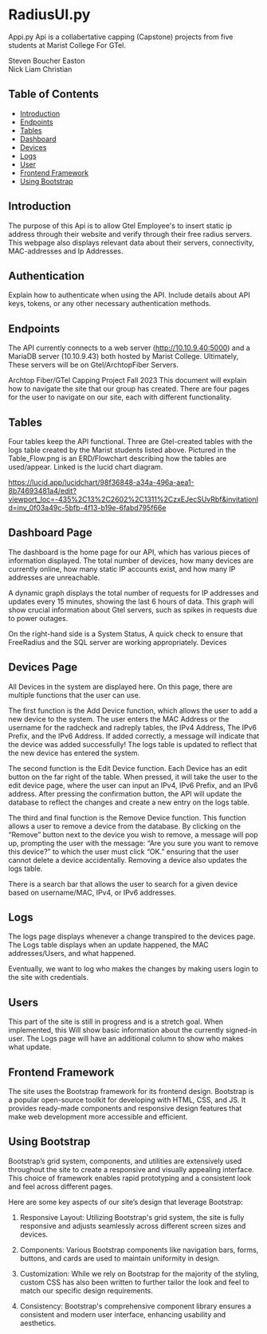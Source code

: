 # RadiusUI.py

Appi.py Api is a collabertative capping (Capstone) projects from five students at Marist College For GTel.

Steven Boucher
Easton   
Nick 
Liam
Christian

## Table of Contents

- [Introduction](#introduction)
- [Endpoints](#endpoints)
- [Tables](#tables)
- [Dashboard](#dashboard-page)
- [Devices](#devices-page)
- [Logs](#logs-page)
- [User](#users)
- [Frontend Framework](#frontend-framework)
- [Using Bootstrap](#using-bootstrap)

## Introduction

The purpose of this Api is to allow Gtel Employee's to insert static ip address through their website and verify through
their free radius servers. This webpage also displays relevant data about their servers, connectivity, MAC-addresses and Ip Addresses.  

## Authentication

Explain how to authenticate when using the API. Include details about API keys, tokens, or any other necessary authentication methods.

## Endpoints

The API currently connects to a web server (http://10.10.9.40:5000) and a MariaDB server (10.10.9.43) both hosted by Marist College.
Ultimately, These servers will be on Gtel/ArchtopFiber Servers.

Archtop Fiber/GTel Capping Project Fall 2023
This document will explain how to navigate the site that our group has created. There are four pages for the user to navigate on our site, each with different functionality.


## Tables 

Four tables keep the API functional. Three are Gtel-created tables with the logs table created by the Marist students listed above. Pictured in the Table_Flow.png is an ERD/Flowchart describing how the tables are used/appear. Linked is the lucid chart diagram. 

https://lucid.app/lucidchart/98f36848-a34a-496a-aea1-8b74693481a4/edit?viewport_loc=-435%2C13%2C2602%2C1311%2CzxEJecSUvRbf&invitationId=inv_0f03a49c-5bfb-4f13-b19e-6fabd795f66e


## Dashboard Page
The dashboard is the home page for our API, which has various pieces of information displayed. The total number of devices, how many devices are currently online, how many static IP accounts exist, and how many IP addresses are unreachable. 

A dynamic graph displays the total number of requests for IP addresses and updates every 15 minutes, showing the last 6 hours of data. This graph will show crucial information about Gtel servers, such as spikes in requests due to power outages. 

On the right-hand side is a System Status, A quick check to ensure that FreeRadius and the SQL server are working appropriately.
Devices

## Devices Page

All Devices in the system are displayed here.
On this page, there are multiple functions that the user can use.

The first function is the Add Device function, which allows the user to add a new device to the system. The user enters the MAC Address or the username for the radcheck and radreply tables, the IPv4 Address, The IPv6 Prefix, and the IPv6 Address. If added correctly, a message will indicate that the device was added successfully! The logs table is updated to reflect that the new device has entered the system.

The second function is the Edit Device function. Each Device has an edit button on the far right of the table. When pressed, it will take the user to the edit device page, where the user can input an IPv4, IPv6 Prefix, and an IPv6 address. After pressing the confirmation button, the API will update the database to reflect the changes and create a new entry on the logs table.

The third and final function is the Remove Device function. This function allows a user to remove a device from the database. By clicking on the “Remove” button next to the device you wish to remove, a message will pop up, prompting the user with the message: “Are you sure you want to remove this device?” to which the user must click “OK.” ensuring that the user cannot delete a device accidentally. Removing a device also updates the logs table.

There is a search bar that allows the user to search for a given device based on username/MAC, IPv4, or IPv6 addresses.

## Logs
The logs page displays whenever a change transpired to the devices page. The Logs table displays when an update happened, the MAC addresses/Users, and what happened. 

Eventually, we want to log who makes the changes by making users login to the site with credentials. 


## Users
This part of the site is still in progress and is a stretch goal. When implemented, this Will show basic information about the currently signed-in user. The Logs page will have an additional column to show who makes what update.

## Frontend Framework

The site uses the Bootstrap framework for its frontend design. Bootstrap is a popular open-source toolkit for developing with HTML, CSS, and JS. It provides ready-made components and responsive design features that make web development more accessible and efficient.

## Using Bootstrap

Bootstrap’s grid system, components, and utilities are extensively used throughout the site to create a responsive and visually appealing interface. This choice of framework enables rapid prototyping and a consistent look and feel across different pages.

Here are some key aspects of our site’s design that leverage Bootstrap:

1. Responsive Layout: Utilizing Bootstrap's grid system, the site is fully responsive and adjusts seamlessly across different screen sizes and devices.

2. Components: Various Bootstrap components like navigation bars, forms, buttons, and cards are used to maintain uniformity in design.

3. Customization: While we rely on Bootstrap for the majority of the styling, custom CSS has also been written to further tailor the look and feel to match our specific design requirements.

4. Consistency: Bootstrap's comprehensive component library ensures a consistent and modern user interface, enhancing usability and aesthetics.


